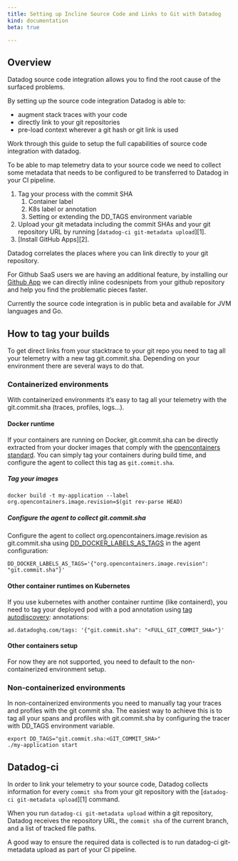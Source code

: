 ```yaml
---
title: Setting up Incline Source Code and Links to Git with Datadog
kind: documentation
beta: true

---
```

## Overview

Datadog source code integration allows you to find the root cause of the surfaced problems.

By setting up the source code integration Datadog is able to:

* augment stack traces with your code
* directly link to your git repositories
* pre-load context wherever a git hash or git link is used

Work through this guide to setup the full capabilities of source code integration with datadog.

To be able to map telemetry data to your source code we need to collect some metadata that needs to be configured to be transferred to Datadog in your CI pipeline.

1. Tag your process with the commit SHA
    1. Container label
    2. K8s label or annotation
    3. Setting or extending the DD_TAGS environment variable
2. Upload your git metadata including the commit SHAs and your git repository URL by running [`datadog-ci git-metadata upload`][1].
3. [Install GitHub Apps][2].

Datadog correlates the places where you can link directly to your git repository.

For Github SaaS users we are having an additional feature, by installing our [Github App](https://app.datadoghq.com/account/settings#integrations/github-apps) we can directly inline codesnipets from your github repository and help you find the problematic pieces faster.

Currently the source code integration is in public beta and available for JVM languages and Go.

## How to tag your builds

To get direct links from your stacktrace to your git repo you need to tag all your telemetry with a new tag git.commit.sha. Depending on your environment there are several ways to do that.

### Containerized environments

With containerized environments it’s easy to tag all your telemetry with the git.commit.sha (traces, profiles, logs…).

#### Docker runtime

If your containers are running on Docker, git.commit.sha can be directly extracted from your docker images that comply with the [opencontainers standard](https://github.com/opencontainers/image-spec/blob/859973e32ccae7b7fc76b40b762c9fff6e912f9e/annotations.md#pre-defined-annotation-keys). You can simply tag your containers during build time, and configure the agent to collect this tag as `git.commit.sha`.

##### Tag your images

```
docker build -t my-application --label org.opencontainers.image.revision=$(git rev-parse HEAD)
```

##### Configure the agent to collect git.commit.sha

Configure the agent to collect org.opencontainers.image.revision as git.commit.sha using [DD_DOCKER_LABELS_AS_TAGS](https://docs.datadoghq.com/getting_started/tagging/assigning_tags/?tab=containerizedenvironments#environment-variables) in the agent configuration:

```
DD_DOCKER_LABELS_AS_TAGS='{"org.opencontainers.image.revision": "git.commit.sha"}'
```

#### Other container runtimes on Kubernetes

If you use kubernetes with another container runtime (like containerd), you need to tag your deployed pod with a pod annotation using [tag autodiscovery](https://docs.datadoghq.com/agent/kubernetes/tag/?tab=containerizedagent#tag-autodiscovery):
annotations:

```
ad.datadoghq.com/tags: '{"git.commit.sha": "<FULL_GIT_COMMIT_SHA>"}'
```

#### Other containers setup

For now they are not supported, you need to default to the non-containerized environment setup.

### Non-containerized environments

In non-containerized environments you need to manually tag your traces and profiles with the git commit sha. The easiest way to achieve this is to tag all your spans and profiles with git.commit.sha by configuring the tracer with DD_TAGS environment variable.

```
export DD_TAGS="git.commit.sha:<GIT_COMMIT_SHA>"
./my-application start
```

## Datadog-ci

In order to link your telemetry to your source code, Datadog collects information for every `commit sha` from your git repository with the [`datadog-ci git-metadata upload`][1] command. 

When you run `datadog-ci git-metadata upload` within a git repository, Datadog receives the repository URL, the `commit sha` of the current branch, and a list of tracked file paths.

A good way to ensure the required data is collected is to run datadog-ci git-metadata upload as part of your CI pipeline.

